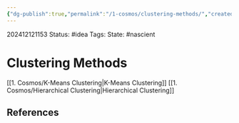 ```yaml
---
{"dg-publish":true,"permalink":"/1-cosmos/clustering-methods/","created":"2024-12-12T11:52:56.263-05:00","updated":"2024-12-12T12:00:40.788-05:00"}
---
```


202412121153
Status: #idea
Tags: 
State: #nascient
# Clustering Methods


[[1. Cosmos/K-Means Clustering\|K-Means Clustering]]
[[1. Cosmos/Hierarchical Clustering\|Hierarchical Clustering]]
## References
